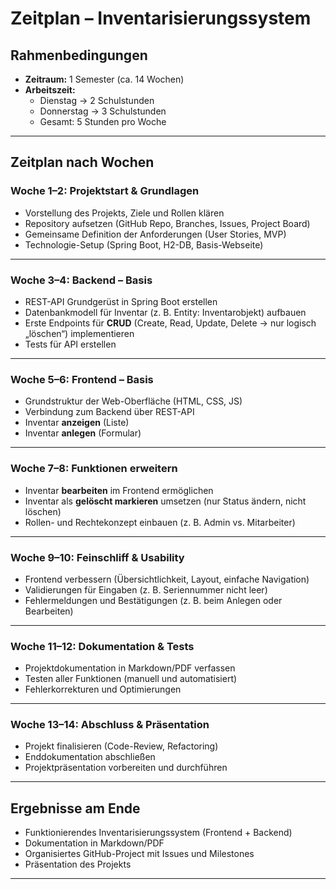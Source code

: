 # Zeitplan – Inventarisierungssystem

## Rahmenbedingungen
- **Zeitraum:** 1 Semester (ca. 14 Wochen)  
- **Arbeitszeit:**  
  - Dienstag → 2 Schulstunden  
  - Donnerstag → 3 Schulstunden  
  - Gesamt: 5 Stunden pro Woche  

---

## Zeitplan nach Wochen

### Woche 1–2: Projektstart & Grundlagen
- Vorstellung des Projekts, Ziele und Rollen klären  
- Repository aufsetzen (GitHub Repo, Branches, Issues, Project Board)  
- Gemeinsame Definition der Anforderungen (User Stories, MVP)  
- Technologie-Setup (Spring Boot, H2-DB, Basis-Webseite)  

---

### Woche 3–4: Backend – Basis
- REST-API Grundgerüst in Spring Boot erstellen  
- Datenbankmodell für Inventar (z. B. Entity: Inventarobjekt) aufbauen  
- Erste Endpoints für **CRUD** (Create, Read, Update, Delete → nur logisch „löschen“) implementieren  
- Tests für API erstellen  

---

### Woche 5–6: Frontend – Basis
- Grundstruktur der Web-Oberfläche (HTML, CSS, JS)  
- Verbindung zum Backend über REST-API  
- Inventar **anzeigen** (Liste)  
- Inventar **anlegen** (Formular)  

---

### Woche 7–8: Funktionen erweitern
- Inventar **bearbeiten** im Frontend ermöglichen  
- Inventar als **gelöscht markieren** umsetzen (nur Status ändern, nicht löschen)  
- Rollen- und Rechtekonzept einbauen (z. B. Admin vs. Mitarbeiter)  

---

### Woche 9–10: Feinschliff & Usability
- Frontend verbessern (Übersichtlichkeit, Layout, einfache Navigation)  
- Validierungen für Eingaben (z. B. Seriennummer nicht leer)  
- Fehlermeldungen und Bestätigungen (z. B. beim Anlegen oder Bearbeiten)  

---

### Woche 11–12: Dokumentation & Tests
- Projektdokumentation in Markdown/PDF verfassen  
- Testen aller Funktionen (manuell und automatisiert)  
- Fehlerkorrekturen und Optimierungen  

---

### Woche 13–14: Abschluss & Präsentation
- Projekt finalisieren (Code-Review, Refactoring)  
- Enddokumentation abschließen  
- Projektpräsentation vorbereiten und durchführen  

---

## Ergebnisse am Ende
- Funktionierendes Inventarisierungssystem (Frontend + Backend)  
- Dokumentation in Markdown/PDF  
- Organisiertes GitHub-Project mit Issues und Milestones  
- Präsentation des Projekts  

---
